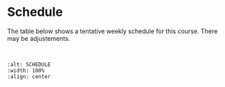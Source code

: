 # Schedule

The table below shows a tentative weekly schedule for this course. There may be adjustements. 

&nbsp;

```{image} ../images/schedule_ml_aims-ca-2025.png
:alt: SCHEDULE
:width: 100%
:align: center
```